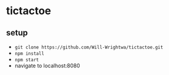# tictactoe

## setup

* `git clone https://github.com/Will-Wrightwa/tictactoe.git`
* `npm install`
* `npm start`
* navigate to localhost:8080
